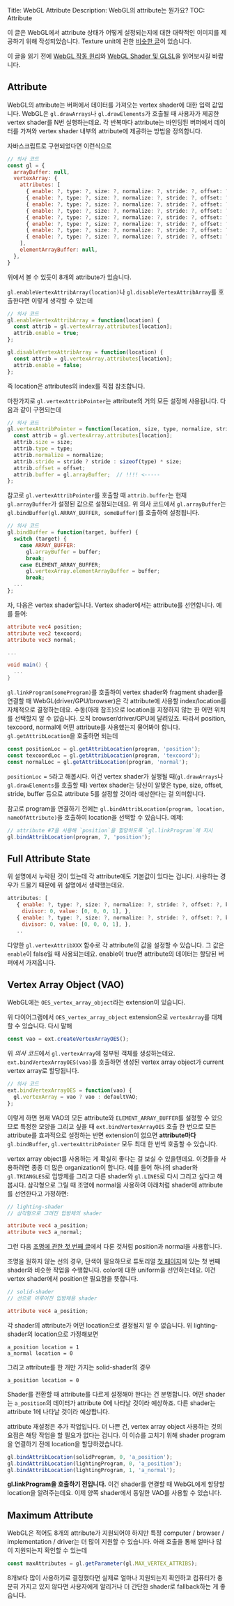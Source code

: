 Title: WebGL Attribute
Description: WebGL의 attribute는 뭔가요?
TOC: Attribute


이 글은 WebGL에서 attribute 상태가 어떻게 설정되는지에 대한 대략적인 이미지를 제공하기 위해 작성되었습니다.
Texture unit에 관한 [비슷한 글](webgl-texture-units.html)이 있습니다.

이 글을 읽기 전에 [WebGL 작동 원리](webgl-how-it-works.html)와 [WebGL Shader 및 GLSL](https://webglfundamentals.org/webgl/lessons/webgl-shaders-and-glsl.html)을 읽어보시길 바랍니다.

## Attribute

WebGL의 attribute는 버퍼에서 데이터를 가져오는 vertex shader에 대한 입력 값입니다.
WebGL은 `gl.drawArrays`나 `gl.drawElements`가 호출될 때 사용자가 제공한 vertex shader를 N번 실행하는데요.
각 반복마다 attribute는 바인딩된 버퍼에서 데이터를 가져와 vertex shader 내부의 attribute에 제공하는 방법을 정의합니다.

자바스크립트로 구현되었다면 이런식으로

```js
// 의사 코드
const gl = {
  arrayBuffer: null,
  vertexArray: {
    attributes: [
      { enable: ?, type: ?, size: ?, normalize: ?, stride: ?, offset: ?, buffer: ?, divisor: 0, },
      { enable: ?, type: ?, size: ?, normalize: ?, stride: ?, offset: ?, buffer: ?, divisor: 0, },
      { enable: ?, type: ?, size: ?, normalize: ?, stride: ?, offset: ?, buffer: ?, divisor: 0, },
      { enable: ?, type: ?, size: ?, normalize: ?, stride: ?, offset: ?, buffer: ?, divisor: 0, },
      { enable: ?, type: ?, size: ?, normalize: ?, stride: ?, offset: ?, buffer: ?, divisor: 0, },
      { enable: ?, type: ?, size: ?, normalize: ?, stride: ?, offset: ?, buffer: ?, divisor: 0, },
      { enable: ?, type: ?, size: ?, normalize: ?, stride: ?, offset: ?, buffer: ?, divisor: 0, },
      { enable: ?, type: ?, size: ?, normalize: ?, stride: ?, offset: ?, buffer: ?, divisor: 0, },
    ],
    elementArrayBuffer: null,
  },
}
```

위에서 볼 수 있듯이 8개의 attribute가 있습니다.

`gl.enableVertexAttribArray(location)`나 `gl.disableVertexAttribArray`를 호출한다면 이렇게 생각할 수 있는데

```js
// 의사 코드
gl.enableVertexAttribArray = function(location) {
  const attrib = gl.vertexArray.attributes[location];
  attrib.enable = true;
};

gl.disableVertexAttribArray = function(location) {
  const attrib = gl.vertexArray.attributes[location];
  attrib.enable = false;
};
```

즉 location은 attributes의 index를 직접 참조합니다.

마찬가지로 `gl.vertexAttribPointer`는 attribute의 거의 모든 설정에 사용됩니다.
다음과 같이 구현되는데

```js
// 의사 코드
gl.vertexAttribPointer = function(location, size, type, normalize, stride, offset) {
  const attrib = gl.vertexArray.attributes[location];
  attrib.size = size;
  attrib.type = type;
  attrib.normalize = normalize;
  attrib.stride = stride ? stride : sizeof(type) * size;
  attrib.offset = offset;
  attrib.buffer = gl.arrayBuffer;  // !!!! <-----
};
```

참고로 `gl.vertexAttribPointer`를 호출할 때 `attrib.buffer`는 현재 `gl.arrayBuffer`가 설정된 값으로 설정되는데요.
위 의사 코드에서 `gl.arrayBuffer`는 `gl.bindBuffer(gl.ARRAY_BUFFER, someBuffer)`를 호출하여 설정됩니다.

```js
// 의사 코드
gl.bindBuffer = function(target, buffer) {
  switch (target) {
    case ARRAY_BUFFER:
      gl.arrayBuffer = buffer;
      break;
    case ELEMENT_ARRAY_BUFFER;
      gl.vertexArray.elementArrayBuffer = buffer;
      break;
  ...
};
```

자, 다음은 vertex shader입니다.
Vertex shader에서는 attribute를 선언합니다.
예를 들어:

```glsl
attribute vec4 position;
attribute vec2 texcoord;
attribute vec3 normal;

...

void main() {
  ...
}
```

`gl.linkProgram(someProgram)`를 호출하여 vertex shader와 fragment shader를 연결할 때 WebGL(driver/GPU/browser)은 각 attribute에 사용할 index/location를 자체적으로 결정하는데요.
수동(아래 참조)으로 location을 지정하지 않는 한 어떤 위치를 선택할지 알 수 없습니다.
오직 browser/driver/GPU에 달려있죠.
따라서 position, texcoord, normal에 어떤 attribute를 사용했는지 물어봐야 합니다.
`gl.getAttribLocation`을 호출하면 되는데

```js
const positionLoc = gl.getAttribLocation(program, 'position');
const texcoordLoc = gl.getAttribLocation(program, 'texcoord');
const normalLoc = gl.getAttribLocation(program, 'normal');
```

`positionLoc` = `5`라고 해봅시다.
이건 vertex shader가 실행될 때(`gl.drawArrays`나 `gl.drawElements`를 호출할 때) vertex shader는 당신이 알맞은 type, size, offset, stride, buffer 등으로 attribute 5를 설정할 것이라 예상한다는 걸 의미합니다.

참고로 program을 연결하기 전에는 `gl.bindAttribLocation(program, location, nameOfAttribute)`을 호출하여 location을 선택할 수 있습니다.
예제:

```js
// attribute #7을 사용해 `position`을 할당하도록 `gl.linkProgram`에 지시
gl.bindAttribLocation(program, 7, 'position');
```

## Full Attribute State

위 설명에서 누락된 것이 있는데 각 attribute에도 기본값이 있다는 겁니다.
사용하는 경우가 드물기 때문에 위 설명에서 생략했는데요.

```js
attributes: [
   { enable: ?, type: ?, size: ?, normalize: ?, stride: ?, offset: ?, buffer: ?,
   　divisor: 0, value: [0, 0, 0, 1], },
   { enable: ?, type: ?, size: ?, normalize: ?, stride: ?, offset: ?, buffer: ?,
   　divisor: 0, value: [0, 0, 0, 1], },
   ..
```

다양한 `gl.vertexAttribXXX` 함수로 각 attribute의 값을 설정할 수 있습니다.
그 값은 `enable`이 false일 때 사용되는데요.
enable이 true면 attribute의 데이터는 할당된 버퍼에서 가져옵니다.

<a id="vaos"></a>
## Vertex Array Object (VAO)

WebGL에는 `OES_vertex_array_object`라는 extension이 있습니다.

위 다이어그램에서 `OES_vertex_array_object` extension으로 `vertexArray`를 대체할 수 있습니다.
다시 말해

```js
const vao = ext.createVertexArrayOES();
```

위 *의사 코드*에서 `gl.vertexArray`에 첨부된 객체를 생성하는데요.
`ext.bindVertexArrayOES(vao)`를 호출하면 생성된 vertex array object가 current vertex array로 할당됩니다.

```js
// 의사 코드
ext.bindVertexArrayOES = function(vao) {
  gl.vertexArray = vao ? vao : defaultVAO;
};
```

이렇게 하면 현재 VAO의 모든 attribute와 `ELEMENT_ARRAY_BUFFER`를 설정할 수 있으므로 특정한 모양을 그리고 싶을 때 `ext.bindVertexArrayOES` 호출 한 번으로 모든 attribute를 효과적으로 설정하는 반면 extension이 없으면 **attribute마다** `gl.bindBuffer`, `gl.vertexAttribPointer` 모두 최대 한 번씩 호출할 수 있습니다.

vertex array object를 사용하는 게 확실히 좋다는 걸 보실 수 있을텐데요.
이것들을 사용하려면 종종 더 많은 organization이 합니다.
예를 들어 하나의 shader와 `gl.TRIANGLES`로 입방체를 그리고 다른 shader와 `gl.LINES`로 다시 그리고 싶다고 해봅시다.
삼각형으로 그릴 때 조명에 normal을 사용하여 아래처럼 shader에 attribute를 선언한다고 가정하면:

```glsl
// lighting-shader
// 삼각형으로 그려진 입방체의 shader

attribute vec4 a_position;
attribute vec3 a_normal;
```

그런 다음 [조명에 관한 첫 번째 글](webgl-3d-lighting-directional.html)에서 다룬 것처럼 position과 normal을 사용합니다.

조명을 원하지 않는 선의 경우, 단색이 필요하므로 튜토리얼 [첫 페이지](webgl-fundamentals.html)에 있는 첫 번째 shader와 비슷한 작업을 수행합니다.
color에 대한 uniform을 선언하는데요.
이건 vertex shader에서 position만 필요함을 뜻합니다.

```glsl
// solid-shader
// 선으로 이루어진 입방체용 shader

attribute vec4 a_position;
```

각 shader의 attribute가 어떤 location으로 결정될지 알 수 없습니다.
위 lighting-shader의 location으로 가정해보면

```
a_position location = 1
a_normal location = 0
```

그리고 attribute를 한 개만 가지는 solid-shader의 경우

```
a_position location = 0
```

Shader를 전환할 때 attribute를 다르게 설정해야 한다는 건 분명합니다.
어떤 shader는 `a_position`의 데이터가 attribute 0에 나타날 것이라 예상하죠.
다른 shader는 attribute 1에 나타날 것이라 예상합니다.

attribute 재설정은 추가 작업입니다.
더 나쁜 건, vertex array object 사용하는 것의 요점은 해당 작업을 할 필요가 없다는 겁니다.
이 이슈를 고치기 위해 shader program을 연결하기 전에 location을 할당하겠습니다.

```js
gl.bindAttribLocation(solidProgram, 0, 'a_position');
gl.bindAttribLocation(lightingProgram, 0, 'a_position');
gl.bindAttribLocation(lightingProgram, 1, 'a_normal');
```

**gl.linkProgram을 호출하기 전입니다.**
이건 shader를 연결할 때 WebGL에게 할당할 location을 알려주는데요.
이제 양쪽 shader에서 동일한 VAO를 사용할 수 있습니다.

## Maximum Attribute

WebGL은 적어도 8개의 attribute가 지원되어야 하지만 특정 computer / browser / implementation / driver는 더 많이 지원할 수 있습니다.
아래 호출을 통해 얼마나 많이 지원되는지 확인할 수 있는데

```js
const maxAttributes = gl.getParameter(gl.MAX_VERTEX_ATTRIBS);
```

8개보다 많이 사용하기로 결정했다면 실제로 얼마나 지원되는지 확인하고 컴퓨터가 충분히 가지고 있지 않다면 사용자에게 알리거나 더 간단한 shader로 fallback하는 게 좋습니다.

